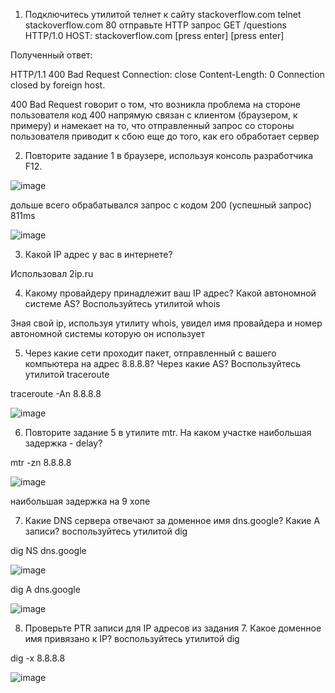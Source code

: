 1. Подключитесь утилитой телнет к сайту stackoverflow.com telnet stackoverflow.com 80 
отправьте HTTP запрос
GET /questions HTTP/1.0
HOST: stackoverflow.com
[press enter]
[press enter]

Полученный ответ:

HTTP/1.1 400 Bad Request
Connection: close
Content-Length: 0
Connection closed by foreign host.

400 Bad Request говорит о том, что возникла проблема на стороне пользователя
код 400 напрямую связан с клиентом (браузером, к примеру) и намекает на то, 
что отправленный запрос со стороны пользователя приводит к сбою еще до того, как его обработает сервер

2. Повторите задание 1 в браузере, используя консоль разработчика F12.


![image](https://user-images.githubusercontent.com/106968319/179388147-9d52131a-f987-4cd6-9b60-5b7cccc61bc0.png)

дольше всего обрабатывался запрос с кодом 200 (успешный запрос) 811ms

![image](https://user-images.githubusercontent.com/106968319/179388223-df19741f-64c4-4747-8a26-69847208ee71.png)

3. Какой IP адрес у вас в интернете?

Использовал 2ip.ru

4. Какому провайдеру принадлежит ваш IP адрес? Какой автономной системе AS? Воспользуйтесь утилитой whois

Зная свой ip, используя утилиту whois, увидел имя провайдера и номер автономной системы которую он использует


5. Через какие сети проходит пакет, отправленный с вашего компьютера на адрес 8.8.8.8? Через какие AS? Воспользуйтесь утилитой traceroute

traceroute -An 8.8.8.8

![image](https://user-images.githubusercontent.com/106968319/179388693-3de5c8b8-b327-4c11-a948-a6a917b1f377.png)


6. Повторите задание 5 в утилите mtr. На каком участке наибольшая задержка - delay?

mtr -zn 8.8.8.8


![image](https://user-images.githubusercontent.com/106968319/179389009-82d3ab97-da9f-4afe-9e79-9550b5b8cd5e.png)

наибольшая задержка на 9 хопе


7. Какие DNS сервера отвечают за доменное имя dns.google? Какие A записи? воспользуйтесь утилитой dig

dig NS dns.google

![image](https://user-images.githubusercontent.com/106968319/179389426-9e808925-678d-4301-bae7-c1a2b887faec.png)


dig A dns.google

![image](https://user-images.githubusercontent.com/106968319/179389439-7fd4c7f3-3b26-4aad-bf44-df0f27e14c99.png)


8. Проверьте PTR записи для IP адресов из задания 7. Какое доменное имя привязано к IP? воспользуйтесь утилитой dig

dig -x 8.8.8.8

![image](https://user-images.githubusercontent.com/106968319/179389694-e8a3c001-0201-4a18-8fd8-2601c7c11324.png)


